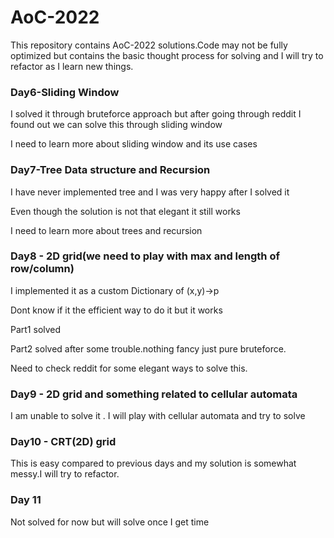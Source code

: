 # AoC-2022

This repository contains AoC-2022 solutions.Code may not be fully optimized but contains the basic thought process for solving and I will try to refactor as I learn new things.

### Day6-Sliding Window
I solved it through bruteforce approach but after going through reddit I found out we can solve this through sliding window

I need to learn more about sliding window and its use cases

### Day7-Tree Data structure and Recursion
I have never implemented tree and I was very happy after I solved it

Even though the solution is not that elegant it still works

I need to learn more about trees and recursion 


### Day8 - 2D grid(we need to play with max and length of row/column)
I implemented it as a custom Dictionary of (x,y)->p

Dont know if it the efficient way to do it but it works

Part1 solved 

Part2 solved after some trouble.nothing fancy just pure bruteforce.

Need to check reddit for some elegant ways to solve this.


### Day9 - 2D grid and something related to cellular automata

I am  unable to solve it . I will play with cellular automata and try to solve

### Day10 - CRT(2D) grid

This is easy compared to previous days and my solution is somewhat messy.I will try to refactor.

### Day 11 
 
 Not solved for now but will solve once I get time




